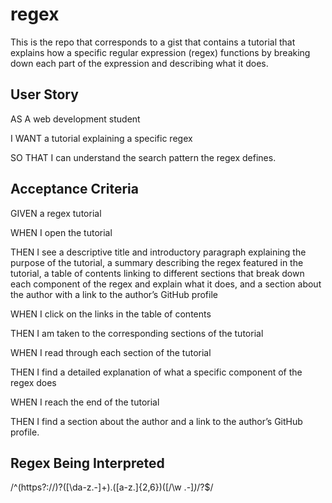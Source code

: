# regex
This is the repo that corresponds to a gist that contains a tutorial that explains how a specific regular expression (regex) functions by breaking down each part of the expression and describing what it does.

## User Story
AS A web development student

I WANT a tutorial explaining a specific regex

SO THAT I can understand the search pattern the regex defines.

## Acceptance Criteria
GIVEN a regex tutorial

WHEN I open the tutorial

THEN I see a descriptive title and introductory paragraph explaining the purpose of the tutorial, a summary describing the regex featured in the tutorial, a table of contents linking to different sections that break down each component of the regex and explain what it does, and a section about the author with a link to the author’s GitHub profile

WHEN I click on the links in the table of contents

THEN I am taken to the corresponding sections of the tutorial

WHEN I read through each section of the tutorial

THEN I find a detailed explanation of what a specific component of the regex does

WHEN I reach the end of the tutorial

THEN I find a section about the author and a link to the author’s GitHub profile.

## Regex Being Interpreted
/^(https?:\/\/)?([\da-z\.-]+)\.([a-z\.]{2,6})([\/\w \.-]*)*\/?$/




